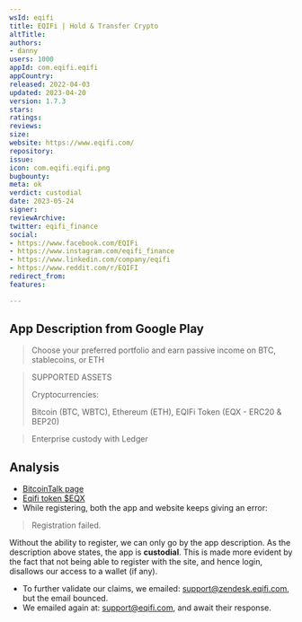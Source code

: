 ```yaml
---
wsId: eqifi
title: EQIFi | Hold & Transfer Crypto
altTitle: 
authors:
- danny 
users: 1000
appId: com.eqifi.eqifi
appCountry: 
released: 2022-04-03
updated: 2023-04-20
version: 1.7.3
stars: 
ratings: 
reviews: 
size: 
website: https://www.eqifi.com/
repository: 
issue: 
icon: com.eqifi.eqifi.png
bugbounty: 
meta: ok
verdict: custodial
date: 2023-05-24
signer: 
reviewArchive: 
twitter: eqifi_finance
social:
- https://www.facebook.com/EQIFi
- https://www.instagram.com/eqifi_finance
- https://www.linkedin.com/company/eqifi
- https://www.reddit.com/r/EQIFI 
redirect_from: 
features: 

---
```


## App Description from Google Play 

> Choose your preferred portfolio and earn passive income on BTC, stablecoins, or ETH

> SUPPORTED ASSETS
>
> Cryptocurrencies:
>
> Bitcoin (BTC, WBTC), Ethereum (ETH), EQIFi Token (EQX - ERC20 & BEP20)

> Enterprise custody with Ledger

## Analysis 

- [BitcoinTalk page](https://bitcointalk.org/index.php?topic=5350823.0)
- [Eqifi token $EQX](https://coinmarketcap.com/currencies/eqifi/)
- While registering, both the app and website keeps giving an error: 

> Registration failed.

Without the ability to register, we can only go by the app description. As the description above states, the app is **custodial**. This is made more evident by the fact that not being able to register with the site, and hence login, disallows our access to a wallet (if any).

- To further validate our claims, we emailed: support@zendesk.eqifi.com, but the email bounced.
- We emailed again at: support@eqifi.com, and await their response.

